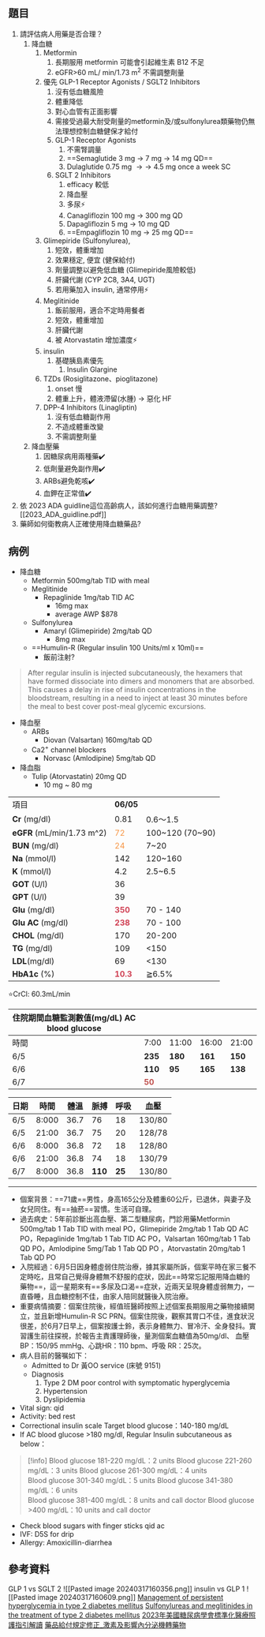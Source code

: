 ## 題目
1. 請評估病人用藥是否合理？
	1. 降血糖
		1. Metformin 
			1. 長期服用 metformin 可能會引起維生素 B12 不足
			2. eGFR>60 mL/ min/1.73 m<sup>2</sup> 不需調整劑量
		2. 優先 GLP-1 Receptor Agonists / SGLT2 Inhibitors
			1. 沒有低血糖風險
			2. 體重降低
			3. 對心血管有正面影響
			4. 需接受過最大耐受劑量的metformin及/或sulfonylurea類藥物仍無法理想控制血糖健保才給付
			5. GLP-1 Receptor Agonists
				1. 不需腎調量
				2. ==Semaglutide 3 mg $\rightarrow$ 7 mg $\rightarrow$ 14 mg QD==
				3. Dulaglutide 0.75 mg $\rightarrow\rightarrow$ 4.5 mg once a week SC
			6. SGLT 2 Inhibitors
				1. efficacy 較低
				2. 降血壓
				3. 多尿⚡
				4. Canagliflozin 100 mg $\rightarrow$ 300 mg QD
				5. Dapagliflozin 5 mg $\rightarrow$ 10 mg QD
				6. ==Empagliflozin 10 mg $\rightarrow$ 25 mg QD==
		3. Glimepiride (Sulfonylurea), 
			1. 短效，體重增加
			2. 效果穩定, 便宜 (健保給付)
			3. 劑量調整以避免低血糖 (Glimepiride風險較低)
			4. 肝臟代謝 (CYP 2C8, 3A4, UGT)
			5. 若用藥加入 insulin, 通常停用⚡
		4. Meglitinide
			1. 飯前服用，適合不定時用餐者
			2. 短效，體重增加
			3. 肝臟代謝
			4. 被 Atorvastatin 增加濃度⚡ 
		5. insulin
			1. 基礎胰島素優先
				1. Insulin Glargine
		6. TZDs (Rosiglitazone、pioglitazone)
			1. onset 慢
			2. 體重上升，體液滯留(水腫) $\rightarrow$ 惡化 HF
		7. DPP-4 Inhibitors (Linagliptin)
			1. 沒有低血糖副作用
			2. 不造成體重改變
			3. 不需調整劑量
	2. 降血壓藥
		1. 因糖尿病用兩種藥✔️
		2. 低劑量避免副作用✔️
		3. ARBs避免乾咳✔️
		4. 血鉀在正常值✔️
2. 依 2023 ADA guidline這位高齡病人，該如何進行血糖用藥調整?
[[2023_ADA_guidline.pdf]]
1. 藥師如何衛教病人正確使用降血糖藥品?
## 病例
- 降血糖
	- Metformin 500mg/tab TID with meal
	- Meglitinide
		- Repaglinide 1mg/tab TID AC 
			- 16mg max
			- average AWP $878
	- Sulfonylurea
		- Amaryl  (Glimepiride) 2mg/tab QD 
			- 8mg max
	- ==Humulin-R (Regular insulin 100 Units/ml x 10ml)==
		- 飯前注射?
> After regular insulin is injected subcutaneously, the hexamers that have formed dissociate into dimers and monomers that are absorbed. This causes a delay in rise of insulin concentrations in the bloodstream, resulting in a need to inject at least 30 minutes before the meal to best cover post-meal glycemic excursions.
- 降血壓
	- ARBs
		- Diovan (Valsartan) 160mg/tab QD
	- Ca2<sup>+</sup> channel blockers
		- Norvasc (Amlodipine) 5mg/tab QD
- 降血脂
	- Tulip (Atorvastatin) 20mg QD
		- 10 mg ~ 80 mg


|                            |                                       |                 |
| -------------------------- | ------------------------------------- | --------------- |
| 項目                         | **06/05**                             |                 |
| **Cr** (mg/dl)             | 0.81                                  | 0.6～1.5         |
| **eGFR** (mL/min/1.73 m^2) | <font color="#f79646">72</font>       | 100~120 (70~90) |
| **BUN** (mg/dl)            | <font color="#f79646">24</font>       | 7~20            |
| **Na** (mmol/l)            | 142                                   | 120~160         |
| **K** (mmol/l)             | 4.2                                   | 2.5~6.5         |
| **GOT** (U/l)              | 36                                    |                 |
| **GPT** (U/l)              | 39                                    |                 |
| **Glu** (mg/dl)            | <font color="#d04255">**350**</font>  | 70 - 140        |
| **Glu AC** (mg/dl)         | <font color="#d04255">**238**</font>  | 70 - 100        |
| **CHOL** (mg/dl)           | 170                                   | 20-200          |
| **TG** (mg/dl)             | 109                                   | <150            |
| **LDL**(mg/dl)             | 69                                    | <130            |
| **HbA1c** (%)              | <font color="#d04255">**10.3**</font> | ≧6.5%           |
⭐CrCl: 60.3mL/min

| 住院期間血糖監測數值(mg/dL) AC blood glucose |                                     |         |         |         |
| ---------------------------------- | ----------------------------------- | ------- | ------- | ------- |
| 時間                                 | 7:00                                | 11:00   | 16:00   | 21:00   |
| 6/5                                | **235**                             | **180** | **161** | **150** |
| 6/6                                | **110**                             | **95**  | **165** | **138** |
| 6/7                                | <font color="#c0504d">**50**</font> |         |         |         |

| 日期  | 時間    | 體溫   | 脈搏      | 呼吸     | 血壓     |
| --- | ----- | ---- | ------- | ------ | ------ |
| 6/5 | 8:000 | 36.7 | 76      | 18     | 130/80 |
| 6/5 | 21:00 | 36.7 | 75      | 20     | 128/78 |
| 6/6 | 8:000 | 36.8 | 72      | 18     | 128/80 |
| 6/6 | 21:00 | 36.8 | 74      | 18     | 130/79 |
| 6/7 | 8:000 | 36.8 | **110** | **25** | 130/80 |

---
- 個案背景：==71歲==男性，身高165公分及體重60公斤，已退休，與妻子及女兒同住。有==抽菸==習慣。生活可自理。
- 過去病史：5年前診斷出高血壓、第二型糖尿病，門診用藥Metformin 500mg/tab 1 Tab TID with meal PO，Glimepiride 2mg/tab  1 Tab QD AC PO，Repaglinide 1mg/tab  1 Tab TID AC PO，Valsartan 160mg/tab 1 Tab  QD PO，Amlodipine 5mg/Tab 1 Tab  QD PO ，Atorvastatin 20mg/tab 1 Tab QD PO
- 入院經過：6月5日因身體虛弱住院治療，據其家屬所訴，個案平時在家三餐不定時吃，且常自己覺得身體無不舒服的症狀，因此==時常忘記服用降血糖的藥物==，這一星期來有==多尿及口渴==症狀，近兩天呈現身體虛弱無力，一直昏睡，且血糖控制不佳，由家人陪同就醫後入院治療。
- 重要病情摘要：個案住院後，經值班醫師按照上述個案長期服用之藥物接續開立，並且新增Humulin-R SC PRN。個案住院後，觀察其胃口不佳，進食狀況很差，於6月7日早上，個案按護士鈴，表示身體無力、冒冷汗、全身發抖。實習護生前往探視，於報告主責護理師後，量測個案血糖值為50mg/dl、 血壓 BP：150/95 mmHg、心跳HR：110 bpm、呼吸 RR：25次。
- 病人目前的醫嘱如下：
	- Admitted to Dr 黃OO service    (床號 9151)
	- Diagnosis   
		1. Type 2 DM poor control with symptomatic hyperglycemia        
		2. Hypertension
		3. Dyslipidemia
- Vital sign: qid         
- Activity: bed rest
- Correctional insulin scale Target blood glucose：140-180 mg/dL
- If AC blood glucose >180 mg/dl, Regular Insulin   subcutaneous as below：
> [!info]
Blood glucose 181-220 mg/dL：2 units 
Blood glucose 221-260 mg/dL：3 units
Blood glucose 261-300 mg/dL：4 units  
Blood glucose 301-340 mg/dL：5 units
Blood glucose 341-380 mg/dL：6 units  
Blood glucose 381-400 mg/dL：8 units and call doctor
Blood glucose >400 mg/dL：10 units and call doctor
- Check blood sugars with finger sticks qid ac  
- IVF: D5S for drip
- Allergy: Amoxicillin-diarrhea     

## 參考資料
GLP 1 vs SGLT 2
![[Pasted image 20240317160356.png]]
insulin vs GLP 1
![[Pasted image 20240317160609.png]]
[Management of persistent hyperglycemia in type 2 diabetes mellitus](https://www.uptodate.com/contents/management-of-persistent-hyperglycemia-in-type-2-diabetes-mellitus?search=Diabetes%20mellitus%20treatment%20&source=search_result&selectedTitle=2%7E150&usage_type=default&display_rank=2#H3)
[Sulfonylureas and meglitinides in the treatment of type 2 diabetes mellitus](https://www.uptodate.com/contents/sulfonylureas-and-meglitinides-in-the-treatment-of-type-2-diabetes-mellitus?search=Repaglinide&source=search_result&selectedTitle=2%7E33&usage_type=default&display_rank=1)
[2023年美國糖尿病學會標準化醫療照護指引解讀](obsidian://open?vault=110PharmacyNotebook&file=pdf%2F2023%20ADA%20%E7%B3%96%E5%B0%BF%E7%97%85%E6%8C%87%E5%BC%95.pdf)
[藥品給付規定修正_激素及影響內分泌機轉藥物](obsidian://open?vault=110PharmacyNotebook&file=pdf%2F%E8%97%A5%E5%93%81%E7%B5%A6%E4%BB%98%E8%A6%8F%E5%AE%9A%E4%BF%AE%E6%AD%A3_%E6%BF%80%E7%B4%A0%E5%8F%8A%E5%BD%B1%E9%9F%BF%E5%85%A7%E5%88%86%E6%B3%8C%E6%A9%9F%E8%BD%89%E8%97%A5%E7%89%A9.pdf)